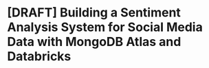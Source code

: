 # [DRAFT] Building a Sentiment Analysis System for Social Media Data with MongoDB Atlas and Databricks 
